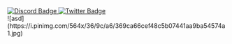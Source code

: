 <div id="badges">
  <a href="https://discord.com/users/uug4na#7043">
    <img src="https://img.shields.io/badge/Discord-blue?style=for-the-badge&logo=discord&logoColor=white" alt="Discord Badge"/>
  </a>
  <a href="https://twitter.com/uug4na_">
    <img src="https://img.shields.io/badge/Twitter-blue?style=for-the-badge&logo=twitter&logoColor=white" alt="Twitter Badge"/>
  </a>
</div>
![asd](https://i.pinimg.com/564x/36/9c/a6/369ca66cef48c5b07441aa9ba54574a1.jpg)
<!-- <img src="https://staticg.sportskeeda.com/editor/2023/04/8f020-16825146224349-1920.jpg?w=640" alt="Here is a little bit about me!"> -->
